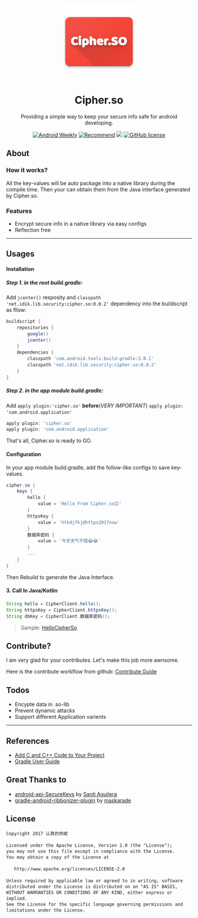 <p align="center"><a href="https://github.com/dvdciri/daggraph" target="_blank"><img width="200"src="logo.png"></a></p>
<h1 align="center">Cipher.so</h1>
<p align="center">Providing a simple way to keep your secure info safe for android developing.</p>
<p align="center">
  <a href="http://androidweekly.net/issues/issue-288"><img src="https://img.shields.io/badge/Android%20Weekly-%23288-green.svg" alt="Android Weekly"></a>
  <a href="#"><img src="https://img.shields.io/badge/Recommend-%E2%AD%90%EF%B8%8F%E2%AD%90%EF%B8%8F%E2%AD%90%EF%B8%8F%E2%AD%90%EF%B8%8F%E2%AD%90%EF%B8%8F-green.svg" alt="Recommend"></a>
  <a href='https://bintray.com/idik-net/Cipher.so/cipher.so/_latestVersion'><img src='https://api.bintray.com/packages/idik-net/Cipher.so/cipher.so/images/download.svg'></a>
  <a href="https://github.com/MEiDIK/Cipher.so/blob/master/LICENSE"><img src="https://img.shields.io/github/license/MEiDIK/Cipher.so.svg" alt="GitHub license"></a>
</p>

## About

### How it works?

All the key-values will be auto package into a native library during the compile time. Then your can obtain them from the Java interface generated by Cipher.so.

### Features

* Encrypt secure info in a native library via easy configs
* Reflection free

---
## Usages

#### Installation
##### Step 1. in the root build.gradle:  
Add `jcenter()` resposity and `classpath 'net.idik.lib.security:cipher.so:0.0.2'` dependency into the buildscript as fllow:

```groovy
buildscript {
    repositories {
        google()
        jcenter()
    }
    dependencies {
        classpath 'com.android.tools.build:gradle:3.0.1'
        classpath 'net.idik.lib.security:cipher.so:0.0.2'
    }
}
```

##### Step 2. in the app module build.gradle:
Add `apply plugin:'cipher.so'` **before**(*VERY IMPORTANT*) `apply plugin: 'com.android.application'`

```groovy
apply plugin: 'cipher.so'
apply plugin: 'com.android.application'
```

That's all, Cipher.so is ready to GO.

#### Configuration

In your app module build.gradle, add the follow-like configs to save key-values.

```groovy
cipher.so {
    keys {
        hello {
            value = 'Hello From Cipher.so😊'
        }
        httpsKey {
            value = 'htkdjfkj@https2017now'
        }
        数据库密码 {
            value = '今天天气不错😂😂'
        }
        ...
    }
}
```

Then Rebuild to generate the Java Interface.

#### 3. Call In Java/Kotlin

```Java
String hello = CipherClient.hello();
String httpsKey = CipherClient.httpsKey();
String dbKey = CipherClient.数据库密码();
```


> Sample: [HelloCipherSo](https://github.com/MEiDIK/HelloCipherSo)




## Contribute?

I am very glad for your contributes. Let's make this job more awnsome.

Here is the contribute workflow from github: [Contribute Guide](https://github.com/openframeworks/openFrameworks/wiki/Code-Contribution-Workflow#workflow)


## Todos
* Encypte data in .so-lib
* Prevent dynamic attacks
* Support different Application varients

-----
## References

* [Add C and C++ Code to Your Project](https://developer.android.com/studio/projects/add-native-code.html)
* [Gradle User Guide](https://docs.gradle.org/4.4/userguide/userguide.html)

## Great Thanks to

* [android-api-SecureKeys](https://github.com/saantiaguilera/android-api-SecureKeys) by [Santi Aguilera](https://github.com/saantiaguilera)
* [gradle-android-ribbonizer-plugin](https://github.com/maskarade/gradle-android-ribbonizer-plugin) by [maskarade](https://github.com/maskarade)


## License

    Copyright 2017 认真的帅斌

    Licensed under the Apache License, Version 2.0 (the "License");
    you may not use this file except in compliance with the License.
    You may obtain a copy of the License at

       http://www.apache.org/licenses/LICENSE-2.0

    Unless required by applicable law or agreed to in writing, software
    distributed under the License is distributed on an "AS IS" BASIS,
    WITHOUT WARRANTIES OR CONDITIONS OF ANY KIND, either express or implied.
    See the License for the specific language governing permissions and
    limitations under the License.
